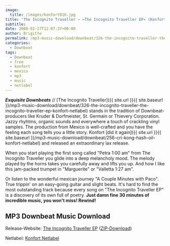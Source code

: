 ```yaml
---
image:
  title: /images/konfort016.jpg
title: 'The Incognito Traveller – »The Incognito Traveller EP« (Konfort Netlabel)'
subtitle: 
date: 2008-02-27T12:07:37+00:00
author: Brigitte
permalink: /mp3-music-download/downbeat/326-the-incognito-traveller-the-incognito-traveller-ep-konfort-netlabel
categories:
  - Downbeat
tags:
  - Downbeat
  - free
  - konfort
  - mexico
  - mp3
  - music
  - netlabel
---
```

***Exquisite Downbeats*** // [The Incognito Traveller]({{ site.url }}{{ site.baseurl }}/mp3-music-download/downbeat/326-the-incognito-traveller-the-incognito-traveller-ep-konfort-netlabel) stands in the tradition of Downbeat-producers like Kruder & Dorfmeister, St. Germain or Thievery Corporation. Jazzy rhyhtms, organic sounds and everywhere a touch of crackling vinyl samples. The production from Mexico is well-crafted and you have the feeling each song tells you a little story. Konfort [did it again]({{ site.url }}{{ site.baseurl }}/mp3-music-download/downbeat/256-cri-kong-hash-oil-konfort-netlabel) and released an extraordinary lax release.<!--more-->

When you start playing the first song called "Petra 1:00 am" from The Incognito Traveller you glide into a deep melancholy mood. The melody played by the horns takes you carefully away and lifts you up. And how I like this jam-packed trumpet in "Marguerite" or "Valletta 1:27 am".

Or listen to the wonderful mexican journey "A Couple Minutes with Paco". True trippin' on an easy-going guitar and slight beats. It's hard to find the most outstanding track because every song on "The Incognito Traveller EP" is a discovery of its own full of poetry. **Just damn fine 30 minutes of incredible music, you won't miss! Rewind!**

## MP3 Downbeat Music Download

Release-Website: [The Incognito Traveller EP](http://discoskonfort.com/netlabel/the-incognito-traveller-ep/) ([ZIP-Download](http://www.archive.org/download/konfort016/konfort016_vbr_mp3.zip))
  
Netlabel: [Konfort Netlabel](http://discoskonfort.com)